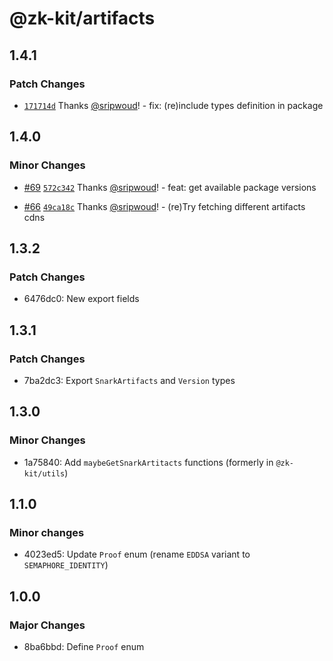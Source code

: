 # @zk-kit/artifacts

## 1.4.1

### Patch Changes

- [`171714d`](https://github.com/privacy-scaling-explorations/snark-artifacts/commit/171714d3ca0a2c40cef09e2c6555f0e025263d6f) Thanks [@sripwoud](https://github.com/sripwoud)! - fix: (re)include types definition in package

## 1.4.0

### Minor Changes

- [#69](https://github.com/privacy-scaling-explorations/snark-artifacts/pull/69) [`572c342`](https://github.com/privacy-scaling-explorations/snark-artifacts/commit/572c34206bbe23cf3c5a7277e156fb8dcb5734e2) Thanks [@sripwoud](https://github.com/sripwoud)! - feat: get available package versions

- [#66](https://github.com/privacy-scaling-explorations/snark-artifacts/pull/66) [`49ca18c`](https://github.com/privacy-scaling-explorations/snark-artifacts/commit/49ca18c07b970bcc0ccb108c80a855065ef72a8c) Thanks [@sripwoud](https://github.com/sripwoud)! - (re)Try fetching different artifacts cdns

## 1.3.2

### Patch Changes

- 6476dc0: New export fields

## 1.3.1

### Patch Changes

- 7ba2dc3: Export `SnarkArtifacts` and `Version` types

## 1.3.0

### Minor Changes

- 1a75840: Add `maybeGetSnarkArtitacts` functions (formerly in `@zk-kit/utils`)

## 1.1.0

### Minor changes

- 4023ed5: Update `Proof` enum (rename `EDDSA` variant to `SEMAPHORE_IDENTITY`)

## 1.0.0

### Major Changes

- 8ba6bbd: Define `Proof` enum
